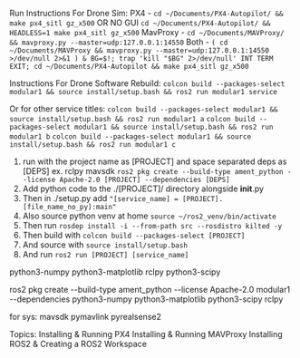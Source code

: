 Run Instructions For Drone Sim:
PX4 - `cd ~/Documents/PX4-Autopilot/ && make px4_sitl gz_x500` OR NO GUI `cd ~/Documents/PX4-Autopilot/ && HEADLESS=1 make px4_sitl gz_x500`
MavProxy - `cd ~/Documents/MAVProxy/ && mavproxy.py --master=udp:127.0.0.1:14550`
Both - `( cd ~/Documents/MAVProxy && mavproxy.py --master=udp:127.0.0.1:14550 >/dev/null 2>&1 ) & BG=$!; trap 'kill "$BG" 2>/dev/null' INT TERM EXIT; cd ~/Documents/PX4-Autopilot && make px4_sitl gz_x500`

Instructions For Drone Software Rebuild:
`colcon build --packages-select modular1 && source install/setup.bash && ros2 run modular1 service`

Or for other service titles:
`colcon build --packages-select modular1 && source install/setup.bash && ros2 run modular1 a`
`colcon build --packages-select modular1 && source install/setup.bash && ros2 run modular1 b`
`colcon build --packages-select modular1 && source install/setup.bash && ros2 run modular1 c`

1. run with the project name as [PROJECT] and space separated deps as [DEPS] ex. rclpy mavsdk `ros2 pkg create --build-type ament_python --license Apache-2.0 [PROJECT] --dependencies [DEPS]`
2. Add python code to the ./[PROJECT]/ directory alongside __init__.py
3. Then in ./setup.py add `"[service_name] = [PROJECT].[file_name_no_py]:main"`
4. Also source python venv at home `source ~/ros2_venv/bin/activate`
5. Then run `rosdep install -i --from-path src --rosdistro kilted -y`
6. Then build with `colcon build --packages-select [PROJECT]`
7. And source with `source install/setup.bash`
8. And run `ros2 run [PROJECT] [service_name]`





<depend>python3-numpy</depend>
<depend>python3-matplotlib</depend>
<depend>rclpy</depend>
<depend>python3-scipy</depend>

ros2 pkg create --build-type ament_python --license Apache-2.0 modular1 --dependencies python3-numpy python3-matplotlib python3-scipy rclpy

for sys:
mavsdk
pymavlink
pyrealsense2

Topics:
Installing & Running PX4
Installing & Running MAVProxy
Installing ROS2 & Creating a ROS2 Workspace
